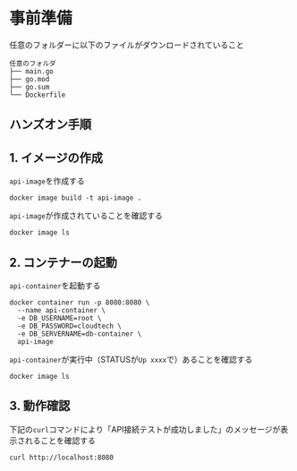 # 事前準備
任意のフォルダーに以下のファイルがダウンロードされていること
```
任意のフォルダ
├── main.go
├── go.mod
├── go.sum
└── Dockerfile
```

## ハンズオン手順

## 1. イメージの作成
`api-image`を作成する
```
docker image build -t api-image .
```

`api-image`が作成されていることを確認する
```
docker image ls
```

## 2. コンテナーの起動
`api-container`を起動する
```
docker container run -p 8080:8080 \
  --name api-container \
  -e DB_USERNAME=root \
  -e DB_PASSWORD=cloudtech \
  -e DB_SERVERNAME=db-container \
  api-image
```

`api-container`が実行中（STATUSが`Up xxxx`で）あることを確認する
```
docker image ls
```

## 3. 動作確認
下記の`curl`コマンドにより「API接続テストが成功しました」のメッセージが表示されることを確認する
```
curl http://localhost:8080
```